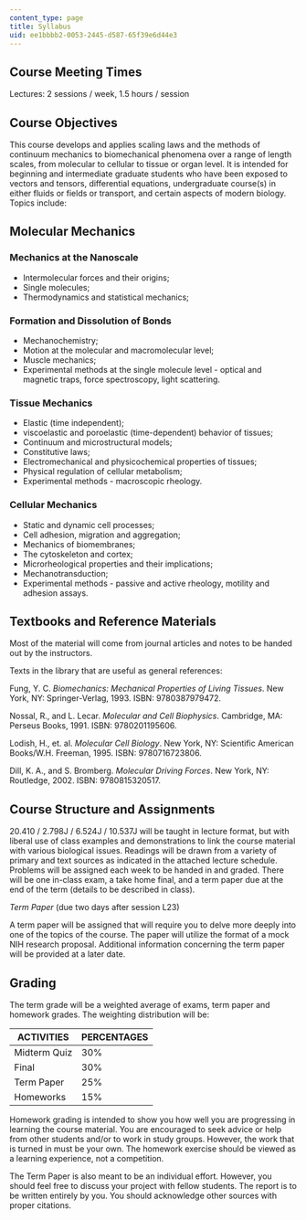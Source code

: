 ```yaml
---
content_type: page
title: Syllabus
uid: ee1bbbb2-0053-2445-d587-65f39e6d44e3
---
```


Course Meeting Times
--------------------

Lectures: 2 sessions / week, 1.5 hours / session

Course Objectives
-----------------

This course develops and applies scaling laws and the methods of continuum mechanics to biomechanical phenomena over a range of length scales, from molecular to cellular to tissue or organ level. It is intended for beginning and intermediate graduate students who have been exposed to vectors and tensors, differential equations, undergraduate course(s) in either fluids or fields or transport, and certain aspects of modern biology. Topics include:

Molecular Mechanics
-------------------

### Mechanics at the Nanoscale

*   Intermolecular forces and their origins;
*   Single molecules;
*   Thermodynamics and statistical mechanics;

### Formation and Dissolution of Bonds

*   Mechanochemistry;
*   Motion at the molecular and macromolecular level;
*   Muscle mechanics;
*   Experimental methods at the single molecule level - optical and magnetic traps, force spectroscopy, light scattering.

### Tissue Mechanics

*   Elastic (time independent);
*   viscoelastic and poroelastic (time-dependent) behavior of tissues;
*   Continuum and microstructural models;
*   Constitutive laws;
*   Electromechanical and physicochemical properties of tissues;
*   Physical regulation of cellular metabolism;
*   Experimental methods - macroscopic rheology.

### Cellular Mechanics

*   Static and dynamic cell processes;
*   Cell adhesion, migration and aggregation;
*   Mechanics of biomembranes;
*   The cytoskeleton and cortex;
*   Microrheological properties and their implications;
*   Mechanotransduction;
*   Experimental methods - passive and active rheology, motility and adhesion assays.

Textbooks and Reference Materials
---------------------------------

Most of the material will come from journal articles and notes to be handed out by the instructors.

Texts in the library that are useful as general references:

Fung, Y. C. _Biomechanics: Mechanical Properties of Living Tissues_. New York, NY: Springer-Verlag, 1993. ISBN: 9780387979472.

Nossal, R., and L. Lecar. _Molecular and Cell Biophysics_. Cambridge, MA: Perseus Books, 1991. ISBN: 9780201195606.

Lodish, H., et. al. _Molecular Cell Biology_. New York, NY: Scientific American Books/W.H. Freeman, 1995. ISBN: 9780716723806.

Dill, K. A., and S. Bromberg. _Molecular Driving Forces_. New York, NY: Routledge, 2002. ISBN: 9780815320517.

Course Structure and Assignments
--------------------------------

20.410 / 2.798J / 6.524J / 10.537J will be taught in lecture format, but with liberal use of class examples and demonstrations to link the course material with various biological issues. Readings will be drawn from a variety of primary and text sources as indicated in the attached lecture schedule. Problems will be assigned each week to be handed in and graded. There will be one in-class exam, a take home final, and a term paper due at the end of the term (details to be described in class).

_Term Paper_ (due two days after session L23)

A term paper will be assigned that will require you to delve more deeply into one of the topics of the course. The paper will utilize the format of a mock NIH research proposal. Additional information concerning the term paper will be provided at a later date.

Grading
-------

The term grade will be a weighted average of exams, term paper and homework grades. The weighting distribution will be:

| ACTIVITIES | PERCENTAGES |
| --- | --- |
| Midterm Quiz | 30% |
| Final | 30% |
| Term Paper | 25% |
| Homeworks | 15% 

Homework grading is intended to show you how well you are progressing in learning the course material. You are encouraged to seek advice or help from other students and/or to work in study groups. However, the work that is turned in must be your own. The homework exercise should be viewed as a learning experience, not a competition.

The Term Paper is also meant to be an individual effort. However, you should feel free to discuss your project with fellow students. The report is to be written entirely by you. You should acknowledge other sources with proper citations.